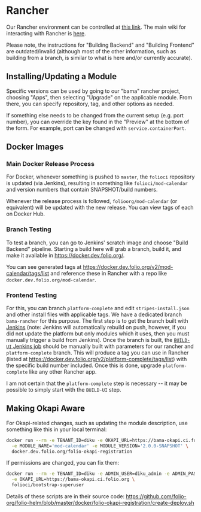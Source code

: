 # Rancher

Our Rancher environment can be controlled at [this link](https://rancher.dev.folio.org/). The main
wiki for interacting with Rancher is
[here](https://dev.folio.org/faqs/how-to-get-started-with-rancher/).

Please note, the instructions for "Building Backend" and "Building Frontend" are outdated/invalid
(although most of the other information, such as building from a branch, is similar to what is here
and/or currently accurate).

## Installing/Updating a Module

Specific versions can be used by going to our "bama" rancher project, choosing "Apps", then
selecting "Upgrade" on the applicable module. From there, you can specify repository, tag, and other
options as needed.

If something else needs to be changed from the current setup (e.g. port number), you can override
the key found in the "Preview" at the bottom of the form.  For example, port can be changed with
`service.containerPort`.

## Docker Images

### Main Docker Release Process

For Docker, whenever something is pushed to `master`, the `folioci` repository is updated (via
Jenkins), resulting in something like `folioci/mod-calendar` and version numbers that contain
SNAPSHOT/build numbers.

Whenever the release process is followed, `folioorg/mod-calendar` (or equivalent) will be updated
with the new release. You can view tags of each on Docker Hub.

### Branch Testing

To test a branch, you can go to Jenkins' scratch image and choose "Build Backend" pipeline. Starting
a build here will grab a branch, build it, and make it available in https://docker.dev.folio.org/.

You can see generated tags at https://docker.dev.folio.org/v2/mod-calendar/tags/list and reference
these in Rancher with a repo like `docker.dev.folio.org/mod-calendar`.

### Frontend Testing

For this, you can branch `platform-complete` and edit `stripes-install.json` and other install files
with applicable tags.  We have a dedicated branch `bama-rancher` for this purpose.  The first step
is to get the branch built with
[Jenkins](https://jenkins-aws.indexdata.com/job/folio-org/job/platform-complete/job/bama-rancher/)
(note: Jenkins will automatically rebuild on push, however, if you did not update the platform but
only modules which it uses, then you must manually trigger a build from Jenkins).  Once the branch
is built, the
[`BUILD-UI` Jenkins job](https://jenkins-aws.indexdata.com/job/scratch_environment/job/BUILD-UI/)
should be manually built with parameters for our rancher and `platform-complete` branch.  This will
produce a tag you can use in Rancher (listed at
https://docker.dev.folio.org/v2/platform-complete/tags/list) with the specific build number
included.  Once this is done, upgrade `platform-complete` like any other Rancher app.

I am not certain that the `platform-complete` step is necessary -- it may be possible to simply
start with the `BUILD-UI` step.

## Making Okapi Aware

For Okapi-related changes, such as updating the module description, use something like this in your
local terminal:

```sh
docker run --rm -e TENANT_ID=diku -e OKAPI_URL=https://bama-okapi.ci.folio.org \
  -e MODULE_NAME='mod-calendar' -e MODULE_VERSION='2.0.0-SNAPSHOT' \
  docker.dev.folio.org/folio-okapi-registration
```

If permissions are changed, you can fix them:

```sh
docker run --rm -e TENANT_ID=diku -e ADMIN_USER=diku_admin -e ADMIN_PASSWORD=admin \
  -e OKAPI_URL=https://bama-okapi.ci.folio.org \
  folioci/bootstrap-superuser
```

Details of these scripts are in their source code:
https://github.com/folio-org/folio-helm/blob/master/docker/folio-okapi-registration/create-deploy.sh

